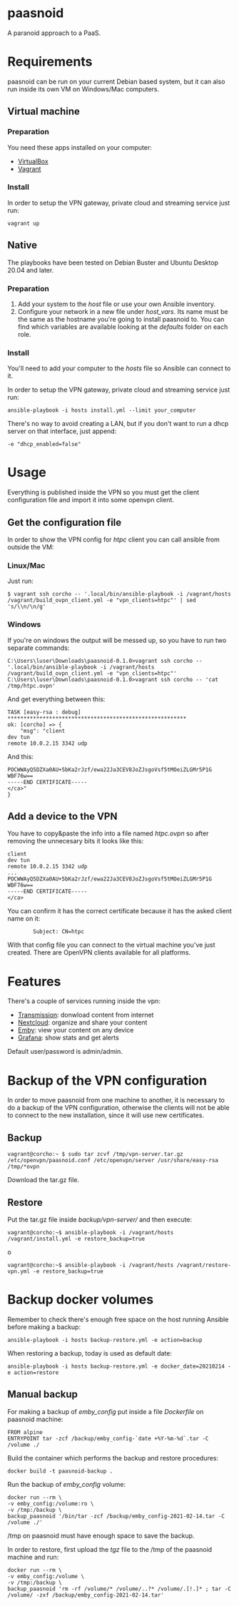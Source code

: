 # paasnoid

A paranoid approach to a PaaS.

# Requirements

paasnoid can be run on your current Debian based system, but it can also run inside its own VM on Windows/Mac computers.

## Virtual machine

### Preparation

You need these apps installed on your computer:
- [VirtualBox](https://www.virtualbox.org/wiki/Downloads)
- [Vagrant](https://www.vagrantup.com/downloads.html)

### Install

In order to setup the VPN gateway, private cloud and streaming service just run:

```shell
vagrant up
```

## Native

The playbooks have been tested on Debian Buster and Ubuntu Desktop 20.04 and later.

### Preparation

1. Add your system to the _host_ file or use your own Ansible inventory.
2. Configure your network in a new file under *host_vars*. Its name must be the same as the hostname you're going to install paasnoid to. You can find which variables are available looking at the _defaults_ folder on each role.

### Install

You'll need to add your computer to the _hosts_ file so Ansible can connect to it.

In order to setup the VPN gateway, private cloud and streaming service just run:

```shell
ansible-playbook -i hosts install.yml --limit your_computer
```

There's no way to avoid creating a LAN, but if you don't want to run a dhcp server on that interface, just append:

```shell
-e "dhcp_enabled=false"
```

# Usage

Everything is published inside the VPN so you must get the client configuration file and import it into some openvpn client.

## Get the configuration file

In order to show the VPN config for _htpc_ client you can call ansible from outside the VM:

### Linux/Mac

Just run:

```shell
$ vagrant ssh corcho -- '.local/bin/ansible-playbook -i /vagrant/hosts /vagrant/build_ovpn_client.yml -e "vpn_clients=htpc"' | sed 's/\\n/\n/g'
```

### Windows

If you're on windows the output will be messed up, so you have to run two separate commands:

```shell
C:\Users\luser\Downloads\paasnoid-0.1.0>vagrant ssh corcho -- '.local/bin/ansible-playbook -i /vagrant/hosts /vagrant/build_ovpn_client.yml -e "vpn_clients=htpc"'
C:\Users\luser\Downloads\paasnoid-0.1.0>vagrant ssh corcho -- 'cat /tmp/htpc.ovpn'
```

And get everything between this:

```shell
TASK [easy-rsa : debug] ********************************************************
ok: [corcho] => {
    "msg": "client
dev tun
remote 10.0.2.15 3342 udp
```

And this:

```shell
POCWWAyQ5DZXa0AU+5bKa2rJzf/ewa22Ja3CEV8JoZJsgoVsf5tMOeiZLGMr5P1G
WBF76w==
-----END CERTIFICATE-----
</ca>"
}
```

## Add a device to the VPN

You have to copy&paste the info into a file named _htpc.ovpn_ so after removing the unnecesary bits it looks like this:

```shell
client
dev tun
remote 10.0.2.15 3342 udp
...
POCWWAyQ5DZXa0AU+5bKa2rJzf/ewa22Ja3CEV8JoZJsgoVsf5tMOeiZLGMr5P1G
WBF76w==
-----END CERTIFICATE-----
</ca>
```

You can confirm it has the correct certificate because it has the asked client name on it:

```shell
        Subject: CN=htpc
```

With that config file you can connect to the virtual machine you've just created. There are OpenVPN clients available for all platforms.


# Features

There's a couple of services running inside the vpn:
- [Transmission](http://transmission.paasnoid.vpn): donwload content from internet
- [Nextcloud](http://nube.paasnoid.vpn): organize and share your content
- [Emby](http://emby.paasnoid.vpn): view your content on any device
- [Grafana](http://grafana.paasnoid.vpn): show stats and get alerts

Default user/password is admin/admin.


# Backup of the VPN configuration

In order to move paasnoid from one machine to another, it is necessary to do a backup of the VPN configuration, otherwise the clients will not be able to connect to the new installation, since it will use new certificates.

## Backup

```shell
vagrant@corcho:~ $ sudo tar zcvf /tmp/vpn-server.tar.gz /etc/openvpn/paasnoid.conf /etc/openvpn/server /usr/share/easy-rsa /tmp/*ovpn
```

Download the tar.gz file.


## Restore

Put the tar.gz file inside _backup/vpn-server/_ and then execute:

```shell
vagrant@corcho:~$ ansible-playbook -i /vagrant/hosts /vagrant/install.yml -e restore_backup=true
```

o

```shell
vagrant@corcho:~$ ansible-playbook -i /vagrant/hosts /vagrant/restore-vpn.yml -e restore_backup=true
```

# Backup docker volumes

Remember to check there's enough free space on the host running Ansible before making a backup:

```shell
ansible-playbook -i hosts backup-restore.yml -e action=backup
```

When restoring a backup, today is used as default date:

```shell
ansible-playbook -i hosts backup-restore.yml -e docker_date=20210214 -e action=restore
```

## Manual backup

For making a backup of *emby_config* put inside a file _Dockerfile_ on paasnoid machine:

```shell
FROM alpine
ENTRYPOINT tar -zcf /backup/emby_config-`date +%Y-%m-%d`.tar -C /volume ./
```

Build the container which performs the backup and restore procedures:

```shell
docker build -t paasnoid-backup .
```

Run the backup of *emby_config* volume:

```shell
docker run --rm \
-v emby_config:/volume:ro \
-v /tmp:/backup \
backup_paasnoid '/bin/tar -zcf /backup/emby_config-2021-02-14.tar -C /volume ./'
```

/tmp on paasnoid must have enough space to save the backup. 

In order to restore, first upload the _tgz_ file to the /tmp of the paasnoid machine and run:

```shell
docker run --rm \
-v emby_config:/volume \
-v /tmp:/backup \
backup_paasnoid 'rm -rf /volume/* /volume/..?* /volume/.[!.]* ; tar -C /volume/ -zxf /backup/emby_config-2021-02-14.tar'
```
